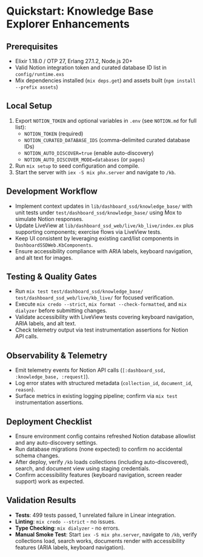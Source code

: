 # Quickstart: Knowledge Base Explorer Enhancements

## Prerequisites
- Elixir 1.18.0 / OTP 27, Erlang 27.1.2, Node.js 20+
- Valid Notion integration token and curated database ID list in `config/runtime.exs`
- Mix dependencies installed (`mix deps.get`) and assets built (`npm install --prefix assets`)

## Local Setup
1. Export `NOTION_TOKEN` and optional variables in `.env` (see `NOTION.md` for full list):
   - `NOTION_TOKEN` (required)
   - `NOTION_CURATED_DATABASE_IDS` (comma-delimited curated database IDs)
   - `NOTION_AUTO_DISCOVER=true` (enable auto-discovery)
   - `NOTION_AUTO_DISCOVER_MODE=databases` (or `pages`)
2. Run `mix setup` to seed configuration and compile.
3. Start the server with `iex -S mix phx.server` and navigate to `/kb`.

## Development Workflow
- Implement context updates in `lib/dashboard_ssd/knowledge_base/` with unit tests under `test/dashboard_ssd/knowledge_base/` using Mox to simulate Notion responses.
- Update LiveView at `lib/dashboard_ssd_web/live/kb_live/index.ex` plus supporting components; exercise flows via LiveView tests.
- Keep UI consistent by leveraging existing card/list components in `DashboardSSDWeb.KbComponents`.
- Ensure accessibility compliance with ARIA labels, keyboard navigation, and alt text for images.

## Testing & Quality Gates
- Run `mix test test/dashboard_ssd/knowledge_base/ test/dashboard_ssd_web/live/kb_live/` for focused verification.
- Execute `mix credo --strict`, `mix format --check-formatted`, and `mix dialyzer` before submitting changes.
- Validate accessibility with LiveView tests covering keyboard navigation, ARIA labels, and alt text.
- Check telemetry output via test instrumentation assertions for Notion API calls.

## Observability & Telemetry
- Emit telemetry events for Notion API calls (`[:dashboard_ssd, :knowledge_base, :request]`).
- Log error states with structured metadata (`collection_id`, `document_id`, `reason`).
- Surface metrics in existing logging pipeline; confirm via `mix test` instrumentation assertions.

## Deployment Checklist
- Ensure environment config contains refreshed Notion database allowlist and any auto-discovery settings.
- Run database migrations (none expected) to confirm no accidental schema changes.
- After deploy, verify `/kb` loads collections (including auto-discovered), search, and document view using staging credentials.
- Confirm accessibility features (keyboard navigation, screen reader support) work as expected.

## Validation Results
- **Tests**: 499 tests passed, 1 unrelated failure in Linear integration.
- **Linting**: `mix credo --strict` - no issues.
- **Type Checking**: `mix dialyzer` - no errors.
- **Manual Smoke Test**: Start `iex -S mix phx.server`, navigate to `/kb`, verify collections load, search works, documents render with accessibility features (ARIA labels, keyboard navigation).
